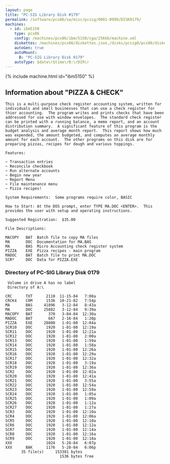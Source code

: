 ```yaml
---
layout: page
title: "PC-SIG Library Disk #179"
permalink: /software/pcx86/sw/misc/pcsig/0001-0999/DISK0179/
machines:
  - id: ibm5150
    type: pcx86
    config: /machines/pcx86/ibm/5150/cga/256kb/machine.xml
    diskettes: /machines/pcx86/diskettes.json,/disks/pcsig0/pcx86/diskettes.json
    autoGen: true
    autoMount:
      B: "PC-SIG Library Disk 0179"
    autoType: $date\r$time\rB:\rDIR\r
---
```


{% include machine.html id="ibm5150" %}

## Information about "PIZZA & CHECK"

    This is a multi-purpose check register accounting system, written for
    individuals and small businesses that can use a check register for
    thier accounting.  The program writes and prints checks that have been
    addressed for use with window envelopes.  The standard check register
    can be printed with a running balance, a memo report, and an account
    distribution summary.  A significant feature of this program is the
    budget analysis and average month report.  This report shows how much
    was expended, the amount budgeted, and computes an average monthly
    amount for each account.  The other programs on this disk are for
    preparing pizzas, recipes for dough and various toppings.
    
    Features:
    
    ~ Transaction entries
    ~ Reconcile checkbook
    ~ Run alternate accounts
    ~ Begin new year
    ~ Report Menu
    ~ File maintenance menu
    ~ Pizza recipes!
    
    System Requirements:  Some programs require color, BASIC
    
    How to Start: At the DOS prompt, enter TYPE MA.DOC <ENTER>.  This
    provides the user with setup and operating instructions.
    
    Suggested Registration:  $35.00
    
    File Descriptions:
    
    MACOPY   BAT  Batch file to copy MA files
    MA       DOC  Documentation for MA.BAS
    MA       BAS  Micro Accounting check register system
    PIZZA    EXE  Pizza recipes - main program
    MADOC    BAT  Batch file to print MA.DOC
    SCR*     DOC  Data for PIZZA.EXE

### Directory of PC-SIG Library Disk 0179

     Volume in drive A has no label
     Directory of A:\

    CRC      TXT      2110  11-15-84   7:08a
    CRCK4    COM      1536  10-21-82   7:54p
    MA       BAS     41896   3-12-84   8:43a
    MA       DOC     25882   3-12-84   9:39a
    MACOPY   BAT       370   3-04-84  12:30a
    MADOC    BAT       667   2-16-84   1:20p
    PIZZA    EXE     28800   1-01-80  12:04a
    SCR10    DOC      1920   1-01-80  12:19a
    SCR11    DOC      1920   1-01-80  12:21a
    SCR12    DOC      1920   1-01-80   2:00a
    SCR13    DOC      1920   1-01-80   1:59a
    SCR14    DOC      1920   1-01-80   1:58a
    SCR15    DOC      1920   1-01-80  12:26a
    SCR16    DOC      1920   1-01-80  12:29a
    SCR17    DOC      1920   1-01-80  12:32a
    SCR18    DOC      1920   1-01-80   3:19a
    SCR19    DOC      1920   1-01-80  12:36a
    SCR2     DOC      1920   1-01-80  12:02a
    SCR20    DOC      1920   1-01-80  12:41a
    SCR21    DOC      1920   1-01-80   3:55a
    SCR22    DOC      1920   1-01-80  12:54a
    SCR23    DOC      1920   1-01-80  12:59a
    SCR24    DOC      1920   1-01-80   1:05a
    SCR25    DOC      1920   1-01-80   1:09a
    SCR26    DOC      1920   1-01-80   1:12a
    SCR27    DOC      1920   1-01-80   1:27a
    SCR3     DOC      1920   1-01-80  12:10a
    SCR4     DOC      1920   1-01-80  12:06a
    SCR5     DOC      1920   1-01-80  12:10a
    SCR6     DOC      1920   1-01-80  12:12a
    SCR7     DOC      1920   1-01-80  12:14a
    SCR8     DOC      1920   1-01-80  12:16a
    SCR9     DOC      1920   1-01-80  12:18a
    XXX               1024   5-28-84   6:07p
    XXX      BAK      1176   5-28-84   6:06p
           35 file(s)     153381 bytes
                            1536 bytes free
